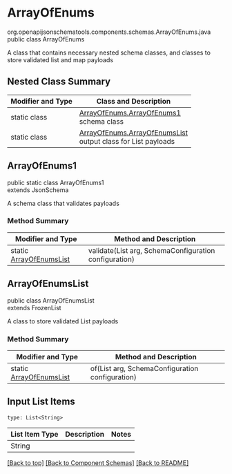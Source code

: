 # ArrayOfEnums
org.openapijsonschematools.components.schemas.ArrayOfEnums.java
public class ArrayOfEnums

A class that contains necessary nested schema classes, and classes to store validated list and map payloads

## Nested Class Summary
| Modifier and Type | Class and Description |
| ----------------- | ---------------------- |
| static class | [ArrayOfEnums.ArrayOfEnums1](#arrayofenums1)<br> schema class |
| static class | [ArrayOfEnums.ArrayOfEnumsList](#arrayofenumslist)<br> output class for List payloads |

## ArrayOfEnums1
public static class ArrayOfEnums1<br>
extends JsonSchema

A schema class that validates payloads

### Method Summary
| Modifier and Type | Method and Description |
| ----------------- | ---------------------- |
| static [ArrayOfEnumsList](#arrayofenumslist) | validate(List<String> arg, SchemaConfiguration configuration) |

## ArrayOfEnumsList
public class ArrayOfEnumsList<br>
extends FrozenList<String>

A class to store validated List payloads

### Method Summary
| Modifier and Type | Method and Description |
| ----------------- | ---------------------- |
| static [ArrayOfEnumsList](#arrayofenumslist) | of(List<String> arg, SchemaConfiguration configuration) |

## Input List Items
```
type: List<String>
```
List Item Type | Description | Notes
-------------------- | ------------- | -------------
String |  |

[[Back to top]](#top) [[Back to Component Schemas]](../../../README.md#Component-Schemas) [[Back to README]](../../../README.md)
